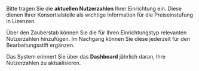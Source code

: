 Bitte tragen Sie die **aktuellen Nutzerzahlen** Ihrer Einrichtung ein. Diese dienen Ihrer Konsortialstelle als wichtige Information für die Preiseinstufung in Lizenzen.

Über den Zauberstab können Sie die für Ihren Einrichtungstyp relevanten Nutzerzahlen hinzufügen. Im Nachgang können Sie diese jederzeit für den Bearbeitungsstift ergänzen.

Das System erinnert Sie über das **Dashboard** jährlich daran, Ihre Nutzerzahlen zu aktualisieren.
 
